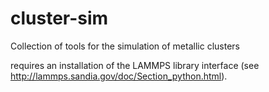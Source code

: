 # cluster-sim
Collection of tools for the simulation of metallic clusters

requires an installation of the LAMMPS library interface (see http://lammps.sandia.gov/doc/Section_python.html). 
